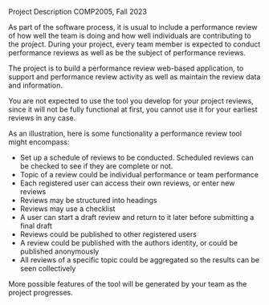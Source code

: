 Project Description COMP2005, Fall 2023

As part of the software process, it is usual to include a performance review of how well the team is doing and how well 
individuals are contributing to the project. During your project, every team member is expected to conduct performance reviews as well as be 
the subject of performance reviews. 

The project is to build a performance review web-based application, to support and performance review activity 
as well as maintain the review data and information.

You are not expected to use the tool you develop for your project reviews, since it will not be
fully functional at first, you cannot use it for your earliest reviews in any case.

As an illustration, here is some functionality a performance review tool might encompass:

* Set up a schedule of reviews to be conducted. Scheduled reviews can be checked to see if they are complete or not.
* Topic of a review could be individual performance or team performance
* Each registered user can access their own reviews, or enter new reviews
* Reviews may be structured into headings
* Reviews may use a checklist
* A user can start a draft review and return to it later before submitting a final draft
* Reviews could be published to other registered users
* A review could be published with the authors identity, or could be published anonymously 
* All reviews of a specific topic could be aggregated so the results can be seen collectively

More possible features of the tool will be generated by your team as the project progresses.
